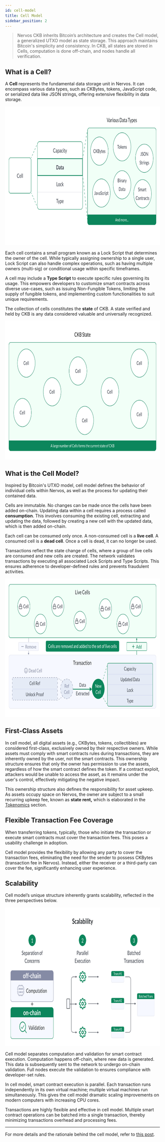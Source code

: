 ```yaml
---
id: cell-model
title: Cell Model
sidebar_position: 2
---
```


> Nervos CKB inherits Bitcoin’s architecture and creates the Cell model, a generalized UTXO model as state storage.
> This approach maintains Bitcoin's simplicity and consistency.
> In CKB, all states are stored in Cells, computation is done off-chain, and nodes handle all verification.


## What is a Cell?

A **Cell** represents the fundamental data storage unit in Nervos. It can encompass various data types, such as CKBytes, tokens, JavaScript code, or serialized data like JSON strings, offering extensive flexibility in data storage.


<img src="https://github.com/linnnsss/docs.nervos.org/blob/concepts-v2/website/static/img/Cell%20-%20data.png" alt="Cell Data" width="800" height="450">

Each cell contains a small program known as a Lock Script that determines the owner of the cell. While typically assigning ownership to a single user, Lock Script can also handle complex operations, such as having multiple owners (multi-sig) or conditional usage within specific timeframes.

A cell may include a **Type Script** to execute specific rules governing its usage. This empowers developers to customize smart contracts across diverse use-cases, such as issuing Non-Fungible Tokens, limiting the supply of fungible tokens, and implementing custom functionalities to suit unique requirements.

The collection of cells constitutes the **state** of CKB. A state verified and held by CKB is any data considered valuable and universally recognized.

<img src="https://github.com/linnnsss/docs.nervos.org/blob/concepts-v2/website/static/img/Cell%20-%20ckb-state.png" alt="CKB State" width="800" height="450">


## What is the Cell Model?

Inspired by Bitcoin's UTXO model, cell model defines the behavior of individual cells within Nervos, as well as the process for updating their contained data.

Cells are immutable. No changes can be made once the cells have been added on-chain. Updating data within a cell requires a process called **consumption**. This involves consuming the existing cell, extracting and updating the data, followed by creating a new cell with the updated data, which is then added on-chain. 

Each cell can be consumed only once. A non-consumed cell is a **live cell**. A consumed cell is a **dead cell**. Once a cell is dead, it can no longer be used.

Transactions reflect the state change of cells, where a group of live cells are consumed and new cells are created. The network validates transactions by executing all associated Lock Scripts and Type Scripts. This ensures adherence to developer-defined rules and prevents fraudulent activities.

<img src="https://github.com/linnnsss/docs.nervos.org/blob/concepts-v2/website/static/img/Cell%20-%20immutable.png" alt="Immutable Cell" width="800" height="450">

## First-Class Assets

In cell model, all digital assets (e.g., CKBytes, tokens, collectibles) are considered first-class, exclusively owned by their respective owners. While assets must comply with smart contracts rules during transactions, they are inherently owned by the user, not the smart contracts. This ownership structure ensures that only the owner has permission to use the assets, regardless of how the smart contract defines the token. If a contract exploit, attackers would be unable to access the asset, as it remains under the user's control, effectively mitigating the negative impact.

This ownership structure also defines the responsibility for asset upkeep. As assets occupy space on Nervos, the owner are subject to a small recurring upkeep fee, known as **state rent,** which is elaborated in the [Tokenomics](https://github.com/linnnsss/docs.nervos.org/blob/concepts-v2/website/docs/concepts/economics.md) section.

## Flexible Transaction Fee Coverage

When transferring tokens, typically, those who initiate the transaction or execute smart contracts must cover the transaction fees. This poses a usability challenge in adoption. 

Cell model provides the flexibility by allowing any party to cover the transaction fees, eliminating the need for the sender to possess CKBytes (transaction fee in Nervos). Instead, either the receiver or a third-party can cover the fee, significantly enhancing user experience.

## Scalability

Cell model’s unique structure inherently grants scalability, reflected in the three perspectives below.

<img src="https://github.com/linnnsss/docs.nervos.org/blob/concepts-v2/website/static/img/Cell%20-%20scalability.png" alt="Scalability Cell" width="800" height="450">

Cell model separates computation and validation for smart contract execution. Computation happens off-chain, where new data is generated. This data is subsequently sent to the network to undergo on-chain validation. Full nodes execute the validation to ensures compliance with developer-set rules.

In cell model, smart contract execution is parallel. Each transaction runs independently in its own virtual machine; multiple virtual machines run simultaneously. This gives the cell model dramatic scaling improvements on modern computers with increasing CPU cores.

Transactions are highly flexible and effective in cell model. Multiple smart contract operations can be batched into a single transaction, thereby minimizing transactions overhead and processing fees.

***

For more details and the rationale behind the cell model, refer to [this post](https://medium.com/nervosnetwork/https-medium-com-nervosnetwork-cell-model-7323fca57571).
